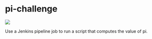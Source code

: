 # pi-challenge
<a href='http://ec2-18-133-8-128.eu-west-2.compute.amazonaws.com/job/pi-challenge/'><img src='http://ec2-18-133-8-128.eu-west-2.compute.amazonaws.com/buildStatus/icon?job=pi-challenge'></a>

Use a Jenkins pipeline job to run a script that computes the value of pi.
